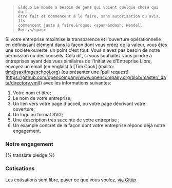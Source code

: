 <blockquote>

    &ldquo;Le monde a besoin de gens qui voient quelque chose qui doit
    être fait et commencent à le faire, sans autorisation ou avis. Ils 
    commencent juste à faire.&rdquo; <span>&mdash; Wendell Berry</span>

</blockquote>

Si votre entreprise maximise la transparence et l'ouverture opérationnelle en définissant
élément dans la façon dont vous créez de la valeur, vous êtes une société ouverte, un point c'est tout. Vous n'avez pas
besoin de notre permission ou des conseils. Cela dit, si vous souhaitez vous joindre à
entreprises ayant des vues similaires de l'Initiative d'Entreprise Libre, envoyez un email (en englais) à [Tim
Cook] (mailto: tim@saxifrageschool.org) (ou présenter une [pull
request] (https://github.com/opencompany/www.opencompany.org/blob/master/_data/directory.yml))
avec les informations suivantes:

  1. Votre nom et titre;
  1. Le nom de votre entreprise;
  1. Un lien vers votre page d'acceil, ou votre page décrivant votre ouverture;
  1. Un logo au format SVG;
  1. Une description très succinte de votre entreprise ;
  1. Un example concret de la façon dont votre entreprise répond déjà notre engagement.


### Notre engagement

{% translate pledge %}


### Cotisations

Les cotisations sont libre, payer ce que vous voulez, <a
href="https://www.gittip.com/OpenCompany/">via Gittip</a>.

<div class="gittip-widget">
    <script data-gittip-username="OpenCompany" src="//gttp.co/v1.js"></script>
</div>
